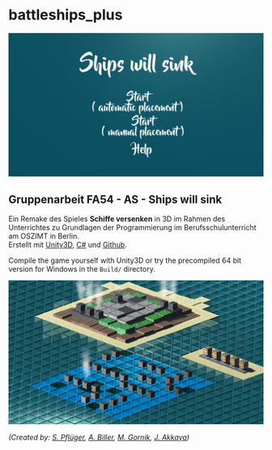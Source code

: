 # battleships_plus

![Title Screen](/img/title_screen.jpg?raw=true "Title Screen")

## Gruppenarbeit FA54 - AS - Ships will sink

Ein Remake des Spieles **Schiffe versenken** in 3D im Rahmen des Unterrichtes zu Grundlagen der Programmierung im Berufsschulunterricht am OSZIMT in Berlin.  
Erstellt mit [Unity3D](https://unity3d.com/), [C#](https://www.visualstudio.com/) und [Github](https://github.com/).  

Compile the game yourself with Unity3D or try the precompiled 64 bit version for Windows in the `Build/` directory.  

![Game Screen](/img/game_screen.jpg?raw=true "Game Screen")

*(Created by: [S. Pflüger](mailto:sev@erratic-ink.com), [A. Biller](mailto:andie.biller@gmail.com), [M. Gornik](mailto:matthias.gornik@posteo.de), [J. Akkaya](mailto:jak@wegewerk.com))*
